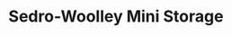 ---
title: "Sedro-Woolley Mini Storage"
url: /sedro-woolley/sedro-woolley-mini-storage/
shop: Mieten
---